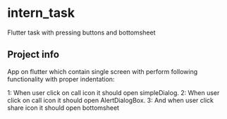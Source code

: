 # intern_task

Flutter task with pressing buttons and bottomsheet

## Project info

App on flutter which contain single screen with perform following functionality with proper indentation:

1: When user click on call icon it should open simpleDialog.
2: When user click on call icon it should open AlertDialogBox.
3: And when user click share icon it should open bottomsheet

